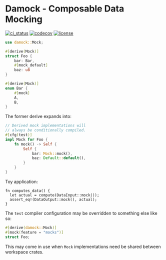 # Damock - Composable Data Mocking

[![ci_status](https://img.shields.io/github/actions/workflow/status/gibbz00/damock/ci.yaml?style=for-the-badge)](https://github.com/gibbz00/damock/actions/workflows/ci.yaml)
[![codecov](https://img.shields.io/codecov/c/gh/gibbz00/damock?token=5lHDbjv0AQ&style=for-the-badge)](https://codecov.io/gh/gibbz00/damock)
[![license](https://img.shields.io/github/license/gibbz00/damock.svg?style=for-the-badge)](https://github.com/gibbz00/damock/blob/main/LICENSE.md)

```rust
use damock::Mock;

#[derive(Mock)]
struct Foo {
    bar: Bar,
    #[mock_default]
    baz: u8
}

#[derive(Mock)]
enum Bar {
    #[mock]
    A,
    B,
}
```

The former derive expands into:

```rust
// Derived mock implementations will
// always be conditionally compiled.
#[cfg(test)]
impl Mock for Foo {
    fn mock() -> Self {
        Self {
            bar: Mock::mock(),
            baz: Default::default(),
        }
    }
}
```

Toy application:

```rust,ignore
fn computes_data() {
  let actual = compute(DataInput::mock());
  assert_eq!(DataOutput::mock(), actual);
}
```

The `test` compiler configuration may be overridden to something else like so:

```rust
#[derive(damock::Mock)]
#[mock(feature = "mocks")]
struct Foo;
```

This may come in use when `Mock` implementations need be shared between workspace crates.
